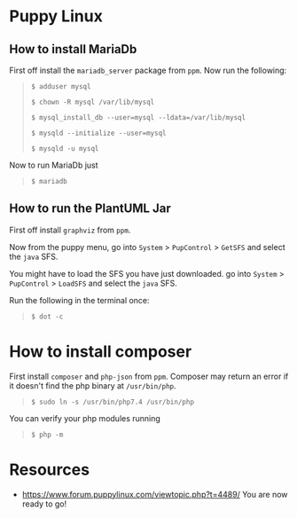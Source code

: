 # Puppy Linux

## How to install MariaDb
First off install the `mariadb_server` package from `ppm`.
Now run the following:
>```
> $ adduser mysql
>```
>```
> $ chown -R mysql /var/lib/mysql
>```
>```
> $ mysql_install_db --user=mysql --ldata=/var/lib/mysql
>```
>```
> $ mysqld --initialize --user=mysql
>```
>```
> $ mysqld -u mysql
>```

Now to run MariaDb just
>```
> $ mariadb
>```

## How to run the PlantUML Jar
First off install `graphviz` from `ppm`.

Now from the puppy menu, go into `System` > `PupControl` > `GetSFS`
and select the `java` SFS.

You might have to load the SFS you have just downloaded.
go into `System` > `PupControl` > `LoadSFS`
and select the `java` SFS.

Run the following in the terminal once:
>```
> $ dot -c
>```

# How to install composer
First install `composer` and `php-json` from `ppm`.
Composer may return an error if it doesn't find the php binary at `/usr/bin/php`.
> ```
> $ sudo ln -s /usr/bin/php7.4 /usr/bin/php
> ```

You can verify your php modules running
> ```
> $ php -m
> ```

# Resources
- <https://www.forum.puppylinux.com/viewtopic.php?t=4489/>
You are now ready to go!
